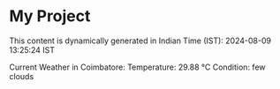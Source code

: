 # My Project

This content is dynamically generated in Indian Time (IST): 2024-08-09 13:25:24 IST


Current Weather in Coimbatore:
Temperature: 29.88 °C
Condition: few clouds
